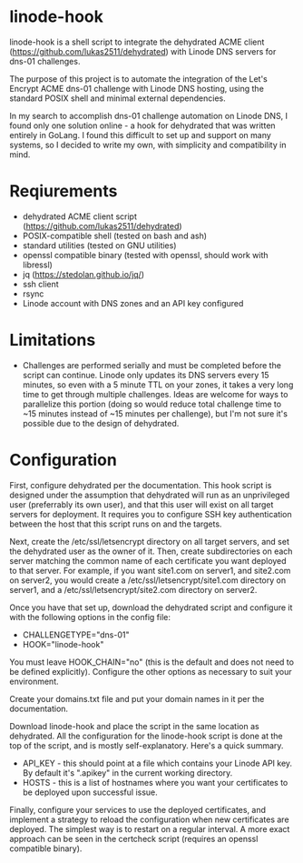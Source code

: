 # linode-hook
linode-hook is a shell script to integrate the dehydrated ACME client (https://github.com/lukas2511/dehydrated) with Linode DNS servers for dns-01 challenges. 

The purpose of this project is to automate the integration of the Let's Encrypt ACME dns-01 challenge with Linode DNS hosting, using the standard POSIX shell and minimal external dependencies.

In my search to accomplish dns-01 challenge automation on Linode DNS, I found only one solution online - a hook for dehydrated that was written entirely in GoLang. I found this difficult to set up and support on many systems, so I decided to write my own, with simplicity and compatibility in mind.

# Reqiurements
- dehydrated ACME client script (https://github.com/lukas2511/dehydrated)
- POSIX-compatible shell (tested on bash and ash)
- standard utilities (tested on GNU utilities)
- openssl compatible binary (tested with openssl, should work with libressl)
- jq (https://stedolan.github.io/jq/)
- ssh client
- rsync
- Linode account with DNS zones and an API key configured

# Limitations
- Challenges are performed serially and must be completed before the script can continue. Linode only updates its DNS servers every 15 minutes, so even with a 5 minute TTL on your zones, it takes a very long time to get through multiple challenges. Ideas are welcome for ways to parallelize this portion (doing so would reduce total challenge time to ~15 minutes instead of ~15 minutes per challenge), but I'm not sure it's possible due to the design of dehydrated.

# Configuration
First, configure dehydrated per the documentation. This hook script is designed under the assumption that dehydrated will run as an unprivileged user (preferrably its own user), and that this user will exist on all target servers for deployment. It requires you to configure SSH key authentication between the host that this script runs on and the targets.

Next, create the /etc/ssl/letsencrypt directory on all target servers, and set the dehydrated user as the owner of it. Then, create subdirectories on each server matching the common name of each certificate you want deployed to that server. For example, if you want site1.com on server1, and site2.com on server2, you would create a /etc/ssl/letsencrypt/site1.com directory on server1, and a /etc/ssl/letsencrypt/site2.com directory on server2.

Once you have that set up, download the dehydrated script and configure it with the following options in the config file:
- CHALLENGETYPE="dns-01"
- HOOK="linode-hook"

You must leave HOOK_CHAIN="no" (this is the default and does not need to be defined explicitly). Configure the other options as necessary to suit your environment. 

Create your domains.txt file and put your domain names in it per the documentation.

Download linode-hook and place the script in the same location as dehydrated. All the configuration for the linode-hook script is done at the top of the script, and is mostly self-explanatory. Here's a quick summary.

- API_KEY - this should point at a file which contains your Linode API key. By default it's ".apikey" in the current working directory.
- HOSTS - this is a list of hostnames where you want your certificates to be deployed upon successful issue.

Finally, configure your services to use the deployed certificates, and implement a strategy to reload the configuration when new certificates are deployed. The simplest way is to restart on a regular interval. A more exact approach can be seen in the certcheck script (requires an openssl compatible binary).
